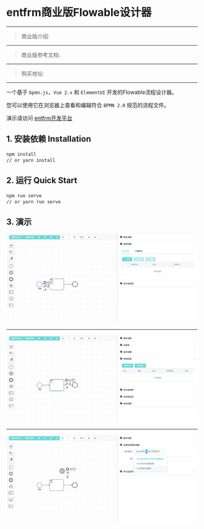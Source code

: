 # entfrm商业版Flowable设计器

---
> 商业版介绍:
---
> 商业版参考文档:
---
> 购买地址:
---


一个基于 `bpmn.js`，`Vue 2.x` 和 `ElementUI` 开发的Flowable流程设计器。

您可以使用它在浏览器上查看和编辑符合 `BPMN 2.0` 规范的流程文件。

演示请访问 [entfrm开发平台](http://demo.entfrm.com/)

## 1. 安装依赖 Installation

```shell
npm install
// or yarn install
```

## 2. 运行 Quick Start

```shell
npm run serve
// or yarn run serve
```

## 3. 演示

![img.png](public/image/sample1.png)
<hr/>

![img.png](public/image/sample2.png)
<hr/>

![img.png](public/image/sample3.png)
